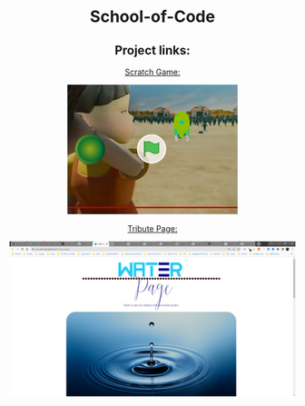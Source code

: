 <div align="center">
<h1> School-of-Code</h1>
<h2>Project links:</h2>

<a href="https://scratch.mit.edu/projects/638326038/">Scratch Game:

<img src="https://github.com/Lucy-de-Rojas/School-of-Code/blob/main/Projects/ScratchGame.jpg" width=300>
</a>




<a href="https://lucy-de-rojas.github.io/tribute-page/"> Tribute Page:

<img src="https://github.com/Lucy-de-Rojas/School-of-Code/blob/main/Projects/Tribute-page.jpg" width=600>



</a>

</div>
